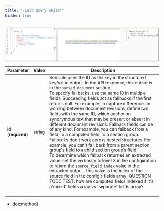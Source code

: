 ```yaml
---
title: "Field query object"
hidden: true
---
```




![Click to enlarge](https://raw.githubusercontent.com/sensible-hq/sensible-docs/main/readme-sync/assets/v0/images/final/basic_field.png)

| Parameter         | Value  | Description                                                  |
| ----------------- | ------ | ------------------------------------------------------------ |
| id (**required**) | string | Sensible uses the ID as the key in the structured key/value output. In the API response, this output is in the `parsed_document` section.<br/>To specify fallbacks, use the same ID in multiple fields. Succeeding fields act as fallbacks if the first returns null. For example, to capture differences in wording between document revisions, define two fields with the same ID, which anchor on synonymous text that may be present or absent in different document revisions. Fallback fields can be of any kind. For example, you can fallback from a field, to a computed field, to a section group. Fallbacks don't work across nested structures. For example, you can't fall back from a parent section group's field to a child section group's field.<br/>To determine which fallback returned an extracted value, set the verbosity to level 3 in the configuration to return the `source_field_index` value in the extracted output. This value is the index of the source field in the config's fields array. QUESTION TODO TEST: how are computed fields indexed if it's a'mixed' fields array vs 'separate' fields array? |
|                   |        |                                                              |
|                   |        |                                                              |
|                   |        |                                                              |
|                   |        |                                                              |

- doc:method)
